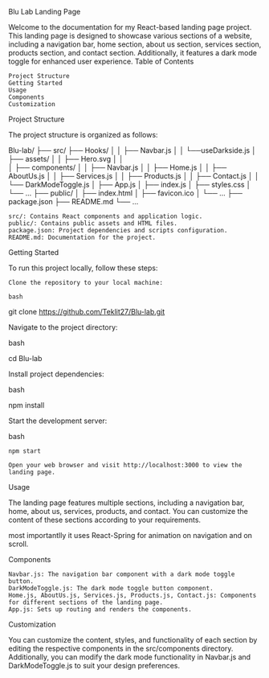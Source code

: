 Blu Lab Landing Page 

Welcome to the documentation for my React-based landing page project. This landing page is designed to showcase various sections of a website, including a navigation bar, home section, about us section, services section, products section, and contact section. Additionally, it features a dark mode toggle for enhanced user experience.
Table of Contents

    Project Structure
    Getting Started
    Usage
    Components
    Customization
    

Project Structure

The project structure is organized as follows:



Blu-lab/
├── src/
    ├── Hooks/
│   │   ├── Navbar.js
│   │   └──useDarkside.js
│   ├── assets/
│   │   ├── Hero.svg
│   │   
│   ├── components/
│   │   ├── Navbar.js
│   │   ├── Home.js
│   │   ├── AboutUs.js
│   │   ├── Services.js
│   │   ├── Products.js
│   │   ├── Contact.js
│   │   └── DarkModeToggle.js
│   ├── App.js
│   ├── index.js
│   ├── styles.css
│   └── ...
├── public/
│   ├── index.html
│   ├── favicon.ico
│   └── ...
├── package.json
├── README.md
└── ...

    src/: Contains React components and application logic.
    public/: Contains public assets and HTML files.
    package.json: Project dependencies and scripts configuration.
    README.md: Documentation for the project.

Getting Started

To run this project locally, follow these steps:

    Clone the repository to your local machine:

    bash

git clone https://github.com/Teklit27/Blu-lab.git

Navigate to the project directory:

bash

cd Blu-lab

Install project dependencies:

bash

npm install

Start the development server:

bash

    npm start

    Open your web browser and visit http://localhost:3000 to view the landing page.

Usage

The landing page features multiple sections, including a navigation bar, home, about us, services, products, and contact. You can customize the content of these sections according to your requirements.

most importantlly it uses React-Spring for animation on navigation and on scroll.

Components

    Navbar.js: The navigation bar component with a dark mode toggle button.
    DarkModeToggle.js: The dark mode toggle button component.
    Home.js, AboutUs.js, Services.js, Products.js, Contact.js: Components for different sections of the landing page.
    App.js: Sets up routing and renders the components.

Customization

You can customize the content, styles, and functionality of each section by editing the respective components in the src/components directory. Additionally, you can modify the dark mode functionality in Navbar.js and DarkModeToggle.js to suit your design preferences.